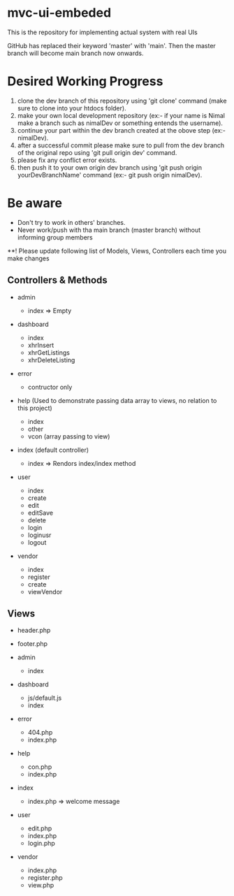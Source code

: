 # mvc-ui-embeded
This is the repository for implementing actual system with real UIs

GitHub has replaced their keyword 'master' with 'main'. Then the master branch will become main branch now onwards.

# Desired Working Progress
1. clone the dev branch of this repository using 'git clone' command (make sure to clone into your htdocs folder).
2. make your own local development repository (ex:- if your name is Nimal make a branch such as nimalDev or something entends the username).
3. continue your part within the dev branch created at the obove step (ex:- nimalDev).
4. after a successful commit please make sure to pull from the dev branch of the original repo using 'git pull origin dev' command.
5. please fix any conflict error exists.
6. then push it to your own origin dev branch using 'git push origin yourDevBranchName' command (ex:- git push origin nimalDev).

# Be aware

* Don't try to work in others' branches.
* Never work/push with tha main branch (master branch) without informing group members

**! Please update following list of Models, Views, Controllers each time you make changes

## Controllers & Methods

- admin
    - index => Empty
    
- dashboard
    - index
    - xhrInsert
    - xhrGetListings
    - xhrDeleteListing
    
- error
    - contructor only
    
- help (Used to demonstrate passing data array to views, no relation to this project)
    - index
    - other
    - vcon (array passing to view)
  
- index (default controller)
    - index => Rendors index/index method
  
- user
    - index
    - create
    - edit
    - editSave
    - delete
    - login
    - loginusr
    - logout
  
- vendor
    - index
    - register
    - create
    - viewVendor


## Views
- header.php
- footer.php

- admin 
    - index
    
- dashboard
    - js/default.js
    - index
    
- error  
    - 404.php
    - index.php

- help  
    - con.php
    - index.php
    
- index
    - index.php => welcome message
    
- user  
    - edit.php
    - index.php
    - login.php
    
- vendor
    - index.php
    - register.php
    - view.php

